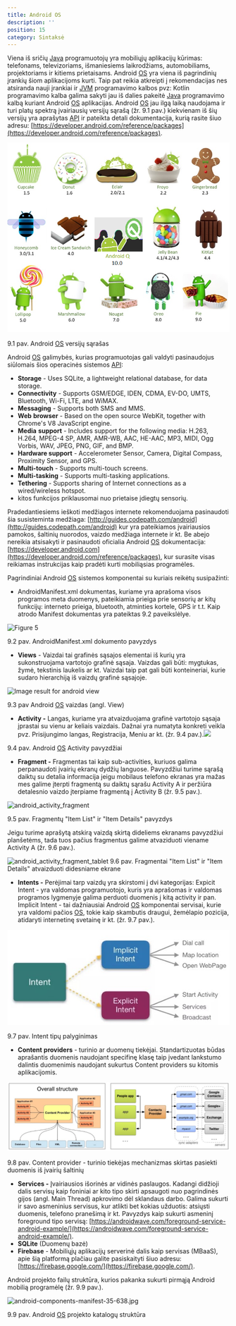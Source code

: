 ```yaml
---
title: Android OS
description: ''
position: 15
category: Sintaksė
---
```


Viena iš sričių [Java](https://vma-test.viko.lt/mod/glossary/showentry.php?eid=32&displayformat=dictionary "Terminų ir santrumpų žodynas: Java") programuotojų yra mobiliųjų aplikacijų kūrimas: telefonams, televizoriams, išmaniesiems laikrodžiams, automobiliams, projektoriams ir kitiems prietaisams. Android [OS](https://vma-test.viko.lt/mod/glossary/showentry.php?eid=36&displayformat=dictionary "Terminų ir santrumpų žodynas: OS") yra viena iš pagrindinių įrankių šiom aplikacijoms kurti. Taip pat reikia atkreipti į rekomendacijas nes atsiranda nauji įrankiai ir [JVM](https://vma-test.viko.lt/mod/glossary/showentry.php?eid=33&displayformat=dictionary "Terminų ir santrumpų žodynas: JVM") programavimo kalbos pvz: Kotlin programavimo kalba galima sakyti jau iš dalies pakeitė [Java](https://vma-test.viko.lt/mod/glossary/showentry.php?eid=32&displayformat=dictionary "Terminų ir santrumpų žodynas: Java") programavimo kalbą kuriant Android [OS](https://vma-test.viko.lt/mod/glossary/showentry.php?eid=36&displayformat=dictionary "Terminų ir santrumpų žodynas: OS") aplikacijas. Android [OS](https://vma-test.viko.lt/mod/glossary/showentry.php?eid=36&displayformat=dictionary "Terminų ir santrumpų žodynas: OS") jau ilgą laiką naudojama ir turi platų spektrą įvairiausių versijų sąrašą (žr. 9.1 pav.) kiekvienam iš šių versijų yra aprašytas [API](https://vma-test.viko.lt/mod/glossary/showentry.php?eid=45&displayformat=dictionary "Terminų ir santrumpų žodynas: API") ir pateikta detali dokumentacija, kurią rasite šiuo adresu: [https://developer.android.com/reference/packages](https://developer.android.com/reference/packages).

![android.png](https://github.com/eif-courses/moodle-java/blob/master/android.png?raw=true)

9\.1 pav. Android [OS](https://vma-test.viko.lt/mod/glossary/showentry.php?eid=36&displayformat=dictionary "Terminų ir santrumpų žodynas: OS") versijų sąrašas

Android [OS](https://vma-test.viko.lt/mod/glossary/showentry.php?eid=36&displayformat=dictionary "Terminų ir santrumpų žodynas: OS") galimybės, kurias programuotojas gali valdyti pasinaudojus siūlomais šios operacinės sistemos [API](https://vma-test.viko.lt/mod/glossary/showentry.php?eid=45&displayformat=dictionary "Terminų ir santrumpų žodynas: API"):

* **Storage** - Uses SQLite, a lightweight relational database, for data storage.
* **Connectivity** - Supports GSM/EDGE, IDEN, CDMA, EV-DO, UMTS, Bluetooth, Wi-Fi, LTE, and WiMAX.
* **Messaging** - Supports both SMS and MMS.
* **Web** **browser** - Based on the open source WebKit, together with Chrome's V8 JavaScript engine.
* **Media** **support** - Includes support for the following media: H.263, H.264, MPEG-4 SP, AMR, AMR-WB, AAC, HE-AAC, MP3, MIDI, Ogg Vorbis, WAV, JPEG, PNG, GIF, and BMP.
* **Hardware support** - Accelerometer Sensor, Camera, Digital Compass, Proximity Sensor, and GPS.
* **Multi-touch** - Supports multi-touch screens.
* **Multi-tasking** - Supports multi-tasking applications.
* **Tethering** - Supports sharing of Internet connections as a wired/wireless hotspot.
* kitos funkcijos priklausomai nuo prietaise įdiegtų sensorių.

Pradedantiesiems ieškoti medžiagos internete rekomenduojama pasinaudoti šia susisteminta medžiaga: [http://guides.codepath.com/android](http://guides.codepath.com/android) kur yra pateikiamos įvairiausios pamokos, šaltinių nuorodos, vaizdo medžiaga internete ir kt. Be abejo nereikia atsisakyti ir pasinaudoti oficialia Android [OS](https://vma-test.viko.lt/mod/glossary/showentry.php?eid=36&displayformat=dictionary "Terminų ir santrumpų žodynas: OS") dokumentacija: [https://developer.android.com](https://developer.android.com/reference/packages), kur surasite visas reikiamas instrukcijas kaip pradėti kurti mobiliąsias programėles.

Pagrindiniai Android [OS](https://vma-test.viko.lt/mod/glossary/showentry.php?eid=36&displayformat=dictionary "Terminų ir santrumpų žodynas: OS") sistemos komponentai su kuriais reikėtų susipažinti:

* AndroidManifest.xml dokumentas, kuriame yra aprašoma visos programos meta duomenys, pateikiamia prieiga prie sensorių ar kitų funkcijų: interneto prieiga, bluetooth, atminties kortele, GPS ir t.t. Kaip atrodo Manifest dokumentas yra pateiktas 9.2 paveikslėlye.

![Figure 5](https://i2.wp.com/www.techjini.com/wp-content/uploads/2017/02/Figure-5-1024x609.png?resize=1024%2C609)

9\.2 pav. AndroidManifest.xml dokumento pavyzdys

* **Views** - Vaizdai tai grafinės sąsajos elementai iš kurių yra sukonstruojama vartotojo grafinė sąsaja. Vaizdas gali būti: mygtukas, žymė, tekstinis laukelis ar kt. Vaizdai taip pat gali būti konteineriai, kurie sudaro hierarchiją iš vaizdų grafinė sąsajoje.

![Image result for android view](https://www.studytonight.com/android/images/android-view-types.jpg)

9\.3 pav Android [OS](https://vma-test.viko.lt/mod/glossary/showentry.php?eid=36&displayformat=dictionary "Terminų ir santrumpų žodynas: OS") vaizdas (angl. View)

* **Activity -** Langas, kuriame yra atvaizduojama grafinė vartotojo sąsaja įprastai su vienu ar keliais vaizdais. Dažnai yra numatyta konkreti veikla pvz. Prisijungimo langas, Registracija, Meniu ar kt. (žr. 9.4 pav.).![](https://lh4.googleusercontent.com/YQ4y80j1dRuLdoglP7nwhzXqqOaLsmEew2jT1_iXVXxZ6ho4_vLZeOzfsS932A7maCy6hdjxue7M3shtqDcnldxyEXRwYTBoX4WE1aLJIi6cElZL4ygLav7Pr_DFYRHpxpxx3GdZq8I)

9\.4 pav. Android [OS](https://vma-test.viko.lt/mod/glossary/showentry.php?eid=36&displayformat=dictionary "Terminų ir santrumpų žodynas: OS") Activity pavyzdžiai

* **Fragment -** Fragmentas tai kaip sub-activities, kuriuos galima perpanaudoti įvairių ekranų dydžių languose. Pavyzdžiui turime sąrašą daiktų su detalia informacija jeigu mobilaus telefono ekranas yra mažas mes galime įterpti fragmentą su daiktų sąrašu Activity A ir peržiūra detalesnio vaizdo įterpiame fragmentą į Activity B (žr. 9.5 pav.).

![android_activity_fragment](https://lh5.ggpht.com/-ZKO_-8cTh74/USZCkP_umWI/AAAAAAAAAb4/HMdTpWt2J2g/android_activity_fragment_thumb1.png?imgmax=800)

9\.5 pav. Fragmentų "Item List" ir "Item Details" pavyzdys

Jeigu turime aprašytą atskirą vaizdą skirtą dideliems ekranams pavyzdžiui planšetėms, tada tuos pačius fragmentus galime atvaziduoti viename Activity A (žr. 9.6 pav.).

![android_activity_fragment_tablet](https://lh6.ggpht.com/-ZKL8za5xQG4/USZCmhJBqjI/AAAAAAAAAcI/27DRd2impmY/android_activity_fragment_tablet_thu.png?imgmax=800) 9.6 pav. Fragmentai "Item List" ir "Item Details" atvaizduoti didesniame ekrane

* **Intents -** Perėjimai tarp vaizdų yra skirstomi į dvi kategorijas: Expicit Intent - yra valdomas programuotojo, kuris yra aprašomas ir valdomas programos lygmenyje galima perduoti duomenis į kitą activity ir pan. Implicit Intent - tai dažniausiai Android [OS](https://vma-test.viko.lt/mod/glossary/showentry.php?eid=36&displayformat=dictionary "Terminų ir santrumpų žodynas: OS") komponentai servisai, kurie yra valdomi pačios [OS](https://vma-test.viko.lt/mod/glossary/showentry.php?eid=36&displayformat=dictionary "Terminų ir santrumpų žodynas: OS"), tokie kaip skambutis draugui, žemėlapio pozicija, atidaryti internetinę svetainę ir kt. (žr. 9.7 pav.).

![intentas.jpg](https://github.com/eif-courses/moodle-java/blob/master/intentas.jpg?raw=true)

9\.7 pav. Intent tipų palyginimas

* **Content** **providers** - turinio ar duomenų tiekėjai. Standartizuotas būdas aprašantis duomenis naudojant specifinę klasę taip įvedant lankstumo dalintis duomenimis naudojant sukurtus Content providers su kitomis aplikacijomis.

![provider.jpg](https://github.com/eif-courses/moodle-java/blob/master/provider.jpg?raw=true)

9\.8 pav. Content provider - turinio tiekėjas mechanizmas skirtas pasiekti duomenis iš įvairių šaltinių

* **Services -** Įvairiausios išorinės ar vidinės paslaugos. Kadangi didžioji dalis servisų kaip foniniai ar kito tipo skirti apsaugoti nuo pagrindinės gijos (angl. Main Thread) apkrovimo dėl sklandaus darbo. Galima sukurti ir savo asmeninius servisus, kur atlikti bet kokias užduotis: atsiųsti duomenis, telefono pranešimą ir kt. Pavyzdys kaip sukurti asmeninį foreground tipo servisą: [https://androidwave.com/foreground-service-android-example/](https://androidwave.com/foreground-service-android-example/).
* **SQLite** (Duomenų bazė)
* **Firebase** - Mobiliųjų aplikacijų serverinė dalis kaip servisas (MBaaS), apie šią platformą plačiau galite pasiskaityti šiuo adresu: [https://firebase.google.com/](https://firebase.google.com/).

Android projekto failų struktūra, kurios pakanka sukurti pirmąją Android mobilią programėlę (žr. 9.9 pav.).

![android-components-manifest-35-638.jpg](https://lh5.googleusercontent.com/oqSKIseBcpL-dLlWBCVK6GxSXYiCcYiiUGRYjt9Ggi0Xd8GrY5jsCR_kvBLX_Ra63NwFm7_dw_42H6dbMSUbUh0xF0GB6t49r9aowCnpE8t-trzqXhzK3RtkCZjvszKK6mKN1wIQsdM)

9\.9 pav. Android [OS](https://vma-test.viko.lt/mod/glossary/showentry.php?eid=36&displayformat=dictionary "Terminų ir santrumpų žodynas: OS") projekto katalogų struktūra
